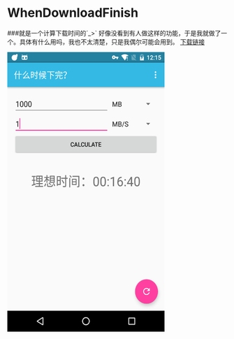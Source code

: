 # WhenDownloadFinish
###就是一个计算下载时间的´_>`
好像没看到有人做这样的功能，于是我就做了一个。具体有什么用吗，我也不太清楚，只是我偶尔可能会用到。
[下载链接](http://fir.im/1fan)  
  
<img src="https://github.com/meunicorn/WhenDownloadFinish/blob/master/screenshots/device-2016-02-16-121606.png" width="360px" height="640px" />
